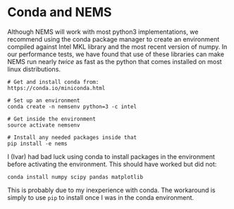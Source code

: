 # Conda and NEMS

Although NEMS will work with most python3 implementations, we recommend using the conda package manager to create an environment compiled against Intel MKL library and the most recent version of numpy. In our performance tests, we have found that use of these libraries can make NEMS run nearly *twice* as fast as the python that comes installed on most linux distributions. 

```
# Get and install conda from:
https://conda.io/miniconda.html

# Set up an environment
conda create -n nemsenv python=3 -c intel

# Get inside the environment
source activate nemsenv

# Install any needed packages inside that
pip install -e nems

```

I (Ivar) had bad luck using conda to install packages in the environment before activating the environment. This should have worked but did not:

```
conda install numpy scipy pandas matplotlib 
```

This is probably due to my inexperience with conda. The workaround is simply to use `pip` to install once I was in the conda environment.